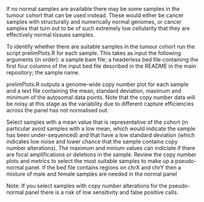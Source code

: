 If no normal samples are available there may be some samples in the tumour cohort that can be used instead. These would either be cancer samples with structurally and numerically normal genomes, or cancer samples that turn out to be of such extremely low cellularity that they are effectively normal tissues samples.

To identify whether there are suitable samples in the tumour cohort run the script prelimPlots.R for each sample. This takes as input the following arguments (in order): a sample bam file; a headerless bed file containing the first four columns of the input bed file described in the README in the main repository; the sample name.

prelimPlots.R outputs a genome-wide copy number plot for each sample and a text file containing the mean,  standard deviation, maximum and minimum of the autosomal data points. Note that the copy number data will be noisy at this stage as the variability due to different capture efficiencies across the panel has not normalised out.

Select samples with a mean value that is representative of the cohort (in particular avoid samples with a low mean, which would indicate the sample has been under-sequenced) and that have a low standard deviation (which indicates low noise and lower chance that the sample contains copy number alterations). The maximum and minium values can indiciate if there are focal amplifications or deletions in the sample. Review the copy number plots and metrics to select the most suitable samples to make up a pseudo-normal panel. If the bed file contains regions on chrX and chrY then a mixture of male and female samples are needed in the normal panel 

Note: If you select samples with copy number alterations for the pseudo-normal panel there is a risk of low sensitivity and false positive calls.
